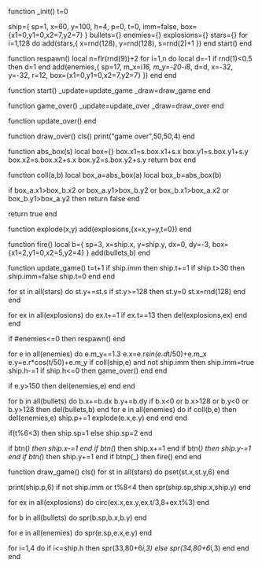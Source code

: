 function _init()
 t=0

 ship={
  sp=1,
  x=60,
  y=100,
  h=4,
  p=0,
  t=0,
  imm=false,
  box={x1=0,y1=0,x2=7,y2=7}
 }
 bullets={}
 enemies={}
 explosions={}
 stars={}
 for i=1,128 do
  add(stars,{
   x=rnd(128),
   y=rnd(128),
   s=rnd(2)+1
  })
 end
 start()
end

function respawn()
 local n=flr(rnd(9))+2
 for i=1,n do
  local d=-1
  if rnd(1)<0.5 then d=1 end
  add(enemies,{
   sp=17,
   m_x=i*16,
   m_y=-20-i*8,
   d=d,
   x=-32,
   y=-32,
   r=12,
   box={x1=0,y1=0,x2=7,y2=7}
  })
 end
end

function start()
 _update=update_game
 _draw=draw_game
end

function game_over()
 _update=update_over
 _draw=draw_over
end

function update_over()
end

function draw_over()
 cls()
 print("game over",50,50,4)
end


function abs_box(s)
 local box={}
 box.x1=s.box.x1+s.x
 box.y1=s.box.y1+s.y
 box.x2=s.box.x2+s.x
 box.y2=s.box.y2+s.y
 return box
end

function coll(a,b)
 local box_a=abs_box(a)
 local box_b=abs_box(b)

 if box_a.x1>box_b.x2 or
    box_a.y1>box_b.y2 or
    box_b.x1>box_a.x2 or
    box_b.y1>box_a.y2 then
    return false
 end
 
 return true
end

function explode(x,y)
 add(explosions,{x=x,y=y,t=0})
end

function fire()
 local b={
  sp=3,
  x=ship.x,
  y=ship.y,
  dx=0,
  dy=-3,
  box={x1=2,y1=0,x2=5,y2=4}
 }
 add(bullets,b)
end

function update_game()
 t=t+1
 if ship.imm then
  ship.t+=1
  if ship.t>30 then
    ship.imm=false
    ship.t=0
  end
 end

 for st in all(stars) do
  st.y+=st.s
  if st.y>=128 then
   st.y=0
   st.x=rnd(128)
  end
 end

 for ex in all(explosions) do
  ex.t+=1
  if ex.t==13 then
   del(explosions,ex)
  end
 end

 if #enemies<=0 then
  respawn()
 end

 for e in all(enemies) do
  e.m_y+=1.3
  e.x=e.r*sin(e.d*t/50)+e.m_x
  e.y=e.r*cos(t/50)+e.m_y
  if coll(ship,e) and not ship.imm then
   ship.imm=true
   ship.h-=1
   if ship.h<=0 then
    game_over()
   end
  end
 
  if e.y>150 then
   del(enemies,e)
  end
 end
 
 for b in all(bullets) do
  b.x+=b.dx
  b.y+=b.dy
  if b.x<0 or b.x>128 or
   b.y<0 or b.y>128 then
   del(bullets,b)
  end
  for e in all(enemies) do
   if coll(b,e) then
    del(enemies,e)
    ship.p+=1
    explode(e.x,e.y)
   end
  end
 end
 
 if(t%6<3) then
  ship.sp=1
 else
  ship.sp=2
 end
 
 if btn(_) then ship.x-=1 end
 if btn(_) then ship.x+=1 end
 if btn(_) then ship.y-=1 end
 if btn(_) then ship.y+=1 end
 if btnp(_) then fire() end
end

function draw_game()
 cls()
 for st in all(stars) do
  pset(st.x,st.y,6)
 end

 print(ship.p,6)
 if not ship.imm or t%8<4 then
  spr(ship.sp,ship.x,ship.y)
 end

 for ex in all(explosions) do
  circ(ex.x,ex.y,ex.t/3,8+ex.t%3)
 end

 for b in all(bullets) do
  spr(b.sp,b.x,b.y)
 end
 
 for e in all(enemies) do
  spr(e.sp,e.x,e.y)
 end
 
 for i=1,4 do
  if i<=ship.h then
   spr(33,80+6*i,3)
  else
   spr(34,80+6*i,3)
  end
 end
end


